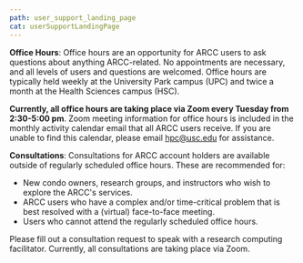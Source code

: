 ```yaml
---
path: user_support_landing_page
cat: userSupportLandingPage
---
```


**Office Hours**: Office hours are an opportunity for ARCC users to ask questions about anything ARCC-related. No appointments are necessary, and all levels of users and questions are welcomed. Office hours are typically held weekly at the University Park campus (UPC) and twice a month at the Health Sciences campus (HSC).

**Currently, all office hours are taking place via Zoom every Tuesday from 2:30-5:00 pm**. Zoom meeting information for office hours is included in the monthly activity calendar email that all ARCC users receive. If you are unable to find this calendar, please email hpc@usc.edu for assistance.

**Consultations**: Consultations for ARCC account holders are available outside of  regularly scheduled office hours. These are recommended for:

 - New condo owners, research groups, and instructors who wish to explore the ARCC's services.
 - ARCC users who have a complex and/or time-critical problem that is best resolved with a (virtual) face-to-face meeting.
 - Users who cannot attend the regularly scheduled office hours.

Please fill out a consultation request to speak with a research computing facilitator. Currently, all consultations are taking place via Zoom.